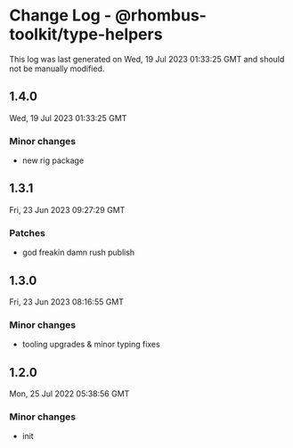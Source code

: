 # Change Log - @rhombus-toolkit/type-helpers

This log was last generated on Wed, 19 Jul 2023 01:33:25 GMT and should not be manually modified.

## 1.4.0
Wed, 19 Jul 2023 01:33:25 GMT

### Minor changes

- new rig package

## 1.3.1
Fri, 23 Jun 2023 09:27:29 GMT

### Patches

- god freakin damn rush publish

## 1.3.0
Fri, 23 Jun 2023 08:16:55 GMT

### Minor changes

- tooling upgrades & minor typing fixes

## 1.2.0
Mon, 25 Jul 2022 05:38:56 GMT

### Minor changes

- init

